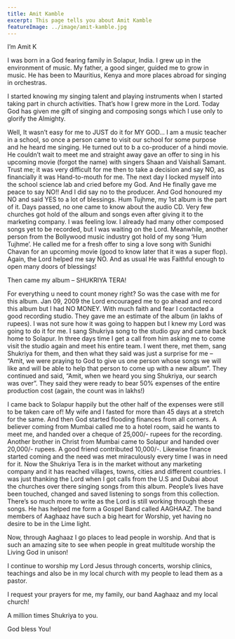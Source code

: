 ```yaml
---
title: Amit Kamble
excerpt: This page tells you about Amit Kamble
featureImage: ../image/amit-kamble.jpg
---
```


I’m Amit K

I was born in a God fearing family in Solapur, India.   I grew up in the environment of music.   My father, a good singer, guided me to grow in music.   He has been to Mauritius, Kenya and more places abroad for singing in orchestras.

I started knowing my singing talent and playing instruments when I started taking part in church activities.   That’s how I grew more in the Lord.  Today God has given me gift of singing and composing songs which I use only to glorify the Almighty.

Well, It wasn’t easy for me to JUST do it for MY GOD… I am a music teacher in a school, so once a person came to visit our school for some purpose and he heard me singing. He turned out to b a co-producer of a hindi movie.   He couldn’t wait to meet me and straight away gave an offer to sing in his upcoming movie (forgot the name) with singers Shaan and Vaishali Samant.   Trust me; it was very difficult for me then to take a decision and say NO, as financially it was Hand-to-mouth for me.   The next day I locked myself into the school science lab and cried before my God.   And He finally gave me peace to say NO!!  And I did say no to the producer.   And God honoured my NO and said YES to a lot of blessings.
Hum Tujhme, my 1st album is the part of it.   Days passed, no one came to know about the audio CD.  Very few churches got hold of the album and songs even after giving it to the marketing company.   I was feeling low.   I already had many other composed songs yet to be recorded, but I was waiting on the Lord.   Meanwhile, another person from the Bollywood music industry got hold of my song ‘Hum Tujhme’.   He called me for a fresh offer to sing a love song with Sunidhi Chavan for an upcoming movie (good to know later that it was a super flop).   Again, the Lord helped me say NO.   And as usual He was Faithful enough to open many doors of blessings!

Then came my album – SHUKRIYA TERA!

For everything u need to count money right?   So was the case with me for this album. Jan 09, 2009 the Lord encouraged me to go ahead and record this album but I had NO MONEY.   With much faith and fear I contacted a good recording studio.   They gave me an estimate of the album (in lakhs of rupees).   I was not sure how it was going to happen but I knew my Lord was going to do it for me.  I sang Shukriya song to the studio guy and came back home to Solapur.  In three days time I get a call from him asking me to come visit the studio again and meet his entire team.  I went there, met them, sang Shukriya for them, and then what they said was just a surprise for me – “Amit, we were praying to God to give us one person whose songs we will like and will be able to help that person to come up with a new album”.  They continued and said, “Amit, when we heard you sing Shukriya, our search was over”.  They said they were ready to bear 50% expenses of the entire production cost (again, the count was in lakhs!)

I came back to Solapur happily but the other half of the expenses were still to be taken care of! My wife and I fasted for more than 45 days at a stretch for the same.  And then God started flooding finances from all corners.  A believer coming from Mumbai called me to a hotel room, said he wants to meet me, and handed over a cheque of 25,000/- rupees for the recording.   Another brother in Christ from Mumbai came to Solapur and handed over 20,000/- rupees. A good friend contributed 10,000/-.   Likewise finance started coming and the need was met miraculously every time I was in need for it.   Now the Shukriya Tera is in the market without any marketing company and it has reached villages, towns, cities and different countries.   I was just thanking the Lord when I got calls from the U.S and Dubai about the churches over there singing songs from this album.   People’s lives have been touched, changed and saved listening to songs from this collection.  There’s so much more to write as the Lord is still working through these songs.  He has helped me form a Gospel Band called AAGHAAZ.  The band members of Aaghaaz have such a big heart for Worship, yet having no desire to be in the Lime light.

Now, through Aaghaaz I go places to lead people in worship. And that is such an amazing site to see when people in great multitude worship the Living God in unison!

I continue to worship my Lord Jesus through concerts, worship clinics, teachings and also be in my local church with my people to lead them as a pastor.

I request your prayers for me, my family, our band Aaghaaz and my local church!

A million times Shukriya to you.

God bless You!